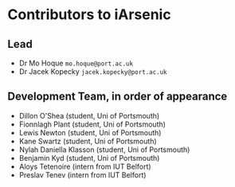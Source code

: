 # Contributors to iArsenic

## Lead

- Dr Mo Hoque `mo.hoque@port.ac.uk`
- Dr Jacek Kopecky `jacek.kopecky@port.ac.uk`

## Development Team, in order of appearance

- Dillon O'Shea (student, Uni of Portsmouth)
- Fionnlagh Plant (student, Uni of Portsmouth)
- Lewis Newton (student, Uni of Portsmouth)
- Kane Swartz (student, Uni of Portsmouth)
- Nylah Daniella Klasson (student, Uni of Portsmouth)
- Benjamin Kyd (student, Uni of Portsmouth)
- Aloys Tetenoire (intern from IUT Belfort)
- Preslav Tenev (intern from IUT Belfort)
